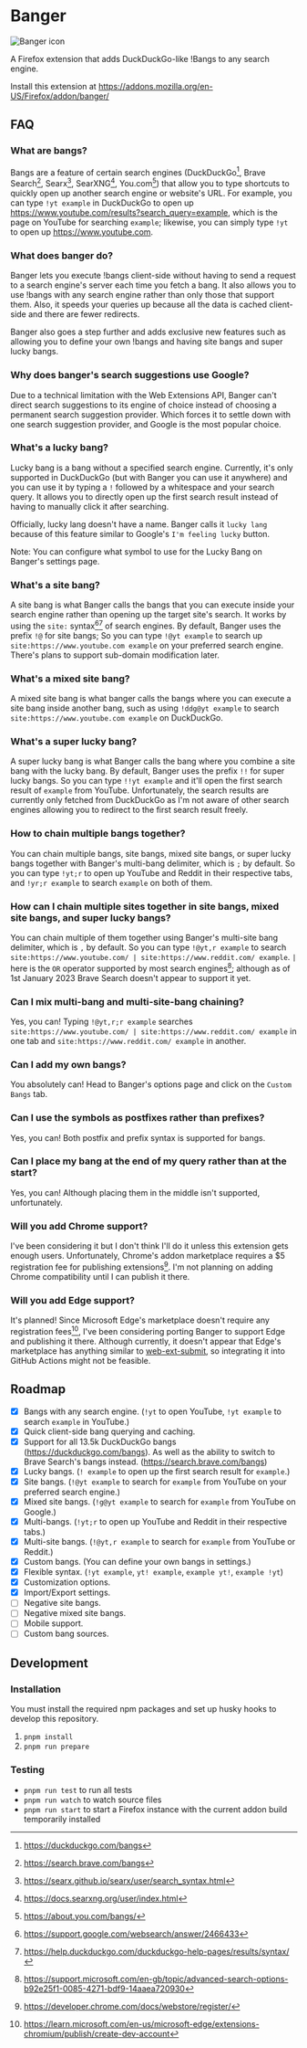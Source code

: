 # Banger
![Banger icon](static/icons/icon.svg)

A Firefox extension that adds DuckDuckGo-like !Bangs to any search engine.

Install this extension at https://addons.mozilla.org/en-US/Firefox/addon/banger/

## FAQ

### What are bangs?
Bangs are a feature of certain search engines (DuckDuckGo[^1.1], Brave Search[^1.2], Searx[^1.3], SearXNG[^1.4], You.com[^1.5]) that allow you to type shortcuts to quickly open up another search engine or website's URL. For example, you can type `!yt example` in DuckDuckGo to open up https://www.youtube.com/results?search_query=example, which is the page on YouTube for searching `example`; likewise, you can simply type `!yt` to open up https://www.youtube.com.

[^1.1]: https://duckduckgo.com/bangs
[^1.2]: https://search.brave.com/bangs
[^1.3]: https://searx.github.io/searx/user/search_syntax.html
[^1.4]: https://docs.searxng.org/user/index.html
[^1.5]: https://about.you.com/bangs/

### What does banger do?
Banger lets you execute !bangs client-side without having to send a request to a search engine's server each time you fetch a bang. It also allows you to use !bangs with any search engine rather than only those that support them. Also, it speeds your queries up because all the data is cached client-side and there are fewer redirects.

Banger also goes a step further and adds exclusive new features such as allowing you to define your own !bangs and having site bangs and super lucky bangs.

### Why does banger's search suggestions use Google?
Due to a technical limitation with the Web Extensions API, Banger can't direct search suggestions to its engine of choice instead of choosing a permanent search suggestion provider. Which forces it to settle down with one search suggestion provider, and Google is the most popular choice.

### What's a lucky bang?
Lucky bang is a bang without a specified search engine. Currently, it's only supported in DuckDuckGo (but with Banger you can use it anywhere) and you can use it by typing a `!` followed by a whitespace and your search query. It allows you to directly open up the first search result instead of having to manually click it after searching.

Officially, lucky lang doesn't have a name. Banger calls it `lucky lang` because of this feature similar to Google's `I'm feeling lucky` button.

Note: You can configure what symbol to use for the Lucky Bang on Banger's settings page.

### What's a site bang?
A site bang is what Banger calls the bangs that you can execute inside your search engine rather than opening up the target site's search. It works by using the `site:` syntax[^2.1][^2.2] of search engines. By default, Banger uses the prefix `!@` for site bangs; So you can type `!@yt example` to search up `site:https://www.youtube.com example` on your preferred search engine. There's plans to support sub-domain modification later.

[^2.1]: https://support.google.com/websearch/answer/2466433
[^2.2]: https://help.duckduckgo.com/duckduckgo-help-pages/results/syntax/

### What's a mixed site bang?
A mixed site bang is what banger calls the bangs where you can execute a site bang inside another bang, such as using `!ddg@yt example` to search `site:https://www.youtube.com example` on DuckDuckGo.

### What's a super lucky bang?
A super lucky bang is what Banger calls the bang where you combine a site bang with the lucky bang. By default, Banger uses the prefix `!!` for super lucky bangs. So you can type `!!yt example` and it'll open the first search result of `example` from YouTube. Unfortunately, the search results are currently only fetched from DuckDuckGo as I'm not aware of other search engines allowing you to redirect to the first search result freely.

### How to chain multiple bangs together?
You can chain multiple bangs, site bangs, mixed site bangs, or super lucky bangs together with Banger's multi-bang delimiter, which is `;` by default. So you can type `!yt;r` to open up YouTube and Reddit in their respective tabs, and `!yr;r example` to search `example` on both of them.

### How can I chain multiple sites together in site bangs, mixed site bangs, and super lucky bangs?
You can chain multiple of them together using Banger's multi-site bang delimiter, which is `,` by default. So you can type `!@yt,r example` to search `site:https://www.youtube.com/ | site:https://www.reddit.com/ example`. `|` here is the `OR` operator supported by most search engines[^3.1]; although as of 1st January 2023 Brave Search doesn't appear to support it yet.

[^3.1]: https://support.microsoft.com/en-gb/topic/advanced-search-options-b92e25f1-0085-4271-bdf9-14aaea720930

### Can I mix multi-bang and multi-site-bang chaining?
Yes, you can! Typing `!@yt,r;r example` searches `site:https://www.youtube.com/ | site:https://www.reddit.com/ example` in one tab and `site:https://www.reddit.com/ example` in another.

### Can I add my own bangs?
You absolutely can! Head to Banger's options page and click on the `Custom Bangs` tab.

### Can I use the symbols as postfixes rather than prefixes?
Yes, you can! Both postfix and prefix syntax is supported for bangs.

### Can I place my bang at the end of my query rather than at the start?
Yes, you can! Although placing them in the middle isn't supported, unfortunately.

### Will you add Chrome support?
I've been considering it but I don't think I'll do it unless this extension gets enough users. Unfortunately, Chrome's addon marketplace requires a $5 registration fee for publishing extensions[^4.1]. I'm not planning on adding Chrome compatibility until I can publish it there.

[^4.1]: https://developer.chrome.com/docs/webstore/register/

### Will you add Edge support?
It's planned! Since Microsoft Edge's marketplace doesn't require any registration fees[^5.1], I've been considering porting Banger to support Edge and publishing it there. Although currently, it doesn't appear that Edge's marketplace has anything similar to [web-ext-submit](https://www.npmjs.com/package/web-ext-submit), so integrating it into GitHub Actions might not be feasible.

[^5.1]: https://learn.microsoft.com/en-us/microsoft-edge/extensions-chromium/publish/create-dev-account

## Roadmap

- [x] Bangs with any search engine. (`!yt` to open YouTube, `!yt example` to search `example` in YouTube.)
- [x] Quick client-side bang querying and caching.
- [x] Support for all 13.5k DuckDuckGo bangs (https://duckduckgo.com/bangs). As well as the ability to switch to Brave Search's bangs instead. (https://search.brave.com/bangs)
- [x] Lucky bangs. (`! example` to open up the first search result for `example`.)
- [x] Site bangs. (`!@yt example` to search for `example` from YouTube on your preferred search engine.)
- [x] Mixed site bangs. (`!g@yt example` to search for `example` from YouTube on Google.)
- [x] Multi-bangs. (`!yt;r` to open up YouTube and Reddit in their respective tabs.)
- [x] Multi-site bangs. (`!@yt,r example` to search for `example` from YouTube or Reddit.)
- [x] Custom bangs. (You can define your own bangs in settings.)
- [x] Flexible syntax. (`!yt example`, `yt! example`, `example yt!`, `example !yt`)
- [x] Customization options.
- [x] Import/Export settings.
- [ ] Negative site bangs.
- [ ] Negative mixed site bangs.
- [ ] Mobile support.
- [ ] Custom bang sources.

## Development

### Installation

You must install the required npm packages and set up husky hooks to develop this repository.

1. `pnpm install`
2. `pnpm run prepare`

### Testing

- `pnpm run test` to run all tests
- `pnpm run watch` to watch source files
- `pnpm run start` to start a Firefox instance with the current addon build temporarily installed